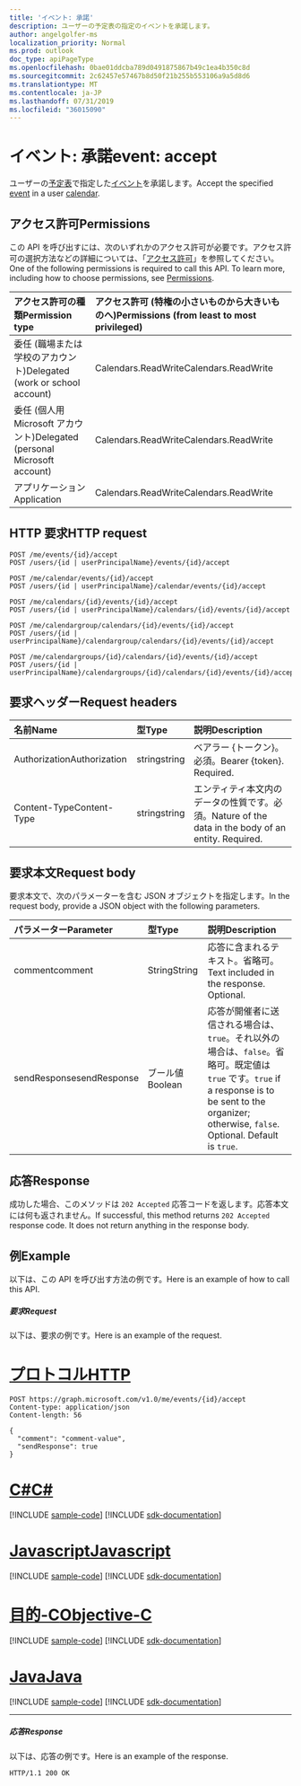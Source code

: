 ```yaml
---
title: 'イベント: 承諾'
description: ユーザーの予定表の指定のイベントを承諾します。
author: angelgolfer-ms
localization_priority: Normal
ms.prod: outlook
doc_type: apiPageType
ms.openlocfilehash: 0bae01ddcba789d0491875867b49c1ea4b350c8d
ms.sourcegitcommit: 2c62457e57467b8d50f21b255b553106a9a5d8d6
ms.translationtype: MT
ms.contentlocale: ja-JP
ms.lasthandoff: 07/31/2019
ms.locfileid: "36015090"
---
```

# <a name="event-accept"></a><span data-ttu-id="7bfa7-103">イベント: 承諾</span><span class="sxs-lookup"><span data-stu-id="7bfa7-103">event: accept</span></span>

<span data-ttu-id="7bfa7-104">ユーザーの[予定表](../resources/calendar.md)で指定した[イベント](../resources/event.md)を承諾します。</span><span class="sxs-lookup"><span data-stu-id="7bfa7-104">Accept the specified [event](../resources/event.md) in a user [calendar](../resources/calendar.md).</span></span>

## <a name="permissions"></a><span data-ttu-id="7bfa7-105">アクセス許可</span><span class="sxs-lookup"><span data-stu-id="7bfa7-105">Permissions</span></span>
<span data-ttu-id="7bfa7-p101">この API を呼び出すには、次のいずれかのアクセス許可が必要です。アクセス許可の選択方法などの詳細については、「[アクセス許可](/graph/permissions-reference)」を参照してください。</span><span class="sxs-lookup"><span data-stu-id="7bfa7-p101">One of the following permissions is required to call this API. To learn more, including how to choose permissions, see [Permissions](/graph/permissions-reference).</span></span>

|<span data-ttu-id="7bfa7-108">アクセス許可の種類</span><span class="sxs-lookup"><span data-stu-id="7bfa7-108">Permission type</span></span>      | <span data-ttu-id="7bfa7-109">アクセス許可 (特権の小さいものから大きいものへ)</span><span class="sxs-lookup"><span data-stu-id="7bfa7-109">Permissions (from least to most privileged)</span></span>              |
|:--------------------|:---------------------------------------------------------|
|<span data-ttu-id="7bfa7-110">委任 (職場または学校のアカウント)</span><span class="sxs-lookup"><span data-stu-id="7bfa7-110">Delegated (work or school account)</span></span> | <span data-ttu-id="7bfa7-111">Calendars.ReadWrite</span><span class="sxs-lookup"><span data-stu-id="7bfa7-111">Calendars.ReadWrite</span></span>    |
|<span data-ttu-id="7bfa7-112">委任 (個人用 Microsoft アカウント)</span><span class="sxs-lookup"><span data-stu-id="7bfa7-112">Delegated (personal Microsoft account)</span></span> | <span data-ttu-id="7bfa7-113">Calendars.ReadWrite</span><span class="sxs-lookup"><span data-stu-id="7bfa7-113">Calendars.ReadWrite</span></span>    |
|<span data-ttu-id="7bfa7-114">アプリケーション</span><span class="sxs-lookup"><span data-stu-id="7bfa7-114">Application</span></span> | <span data-ttu-id="7bfa7-115">Calendars.ReadWrite</span><span class="sxs-lookup"><span data-stu-id="7bfa7-115">Calendars.ReadWrite</span></span> |

## <a name="http-request"></a><span data-ttu-id="7bfa7-116">HTTP 要求</span><span class="sxs-lookup"><span data-stu-id="7bfa7-116">HTTP request</span></span>
<!-- { "blockType": "ignored" } -->
```http
POST /me/events/{id}/accept
POST /users/{id | userPrincipalName}/events/{id}/accept

POST /me/calendar/events/{id}/accept
POST /users/{id | userPrincipalName}/calendar/events/{id}/accept

POST /me/calendars/{id}/events/{id}/accept
POST /users/{id | userPrincipalName}/calendars/{id}/events/{id}/accept

POST /me/calendargroup/calendars/{id}/events/{id}/accept
POST /users/{id | userPrincipalName}/calendargroup/calendars/{id}/events/{id}/accept

POST /me/calendargroups/{id}/calendars/{id}/events/{id}/accept
POST /users/{id | userPrincipalName}/calendargroups/{id}/calendars/{id}/events/{id}/accept
```
## <a name="request-headers"></a><span data-ttu-id="7bfa7-117">要求ヘッダー</span><span class="sxs-lookup"><span data-stu-id="7bfa7-117">Request headers</span></span>
| <span data-ttu-id="7bfa7-118">名前</span><span class="sxs-lookup"><span data-stu-id="7bfa7-118">Name</span></span>       | <span data-ttu-id="7bfa7-119">型</span><span class="sxs-lookup"><span data-stu-id="7bfa7-119">Type</span></span> | <span data-ttu-id="7bfa7-120">説明</span><span class="sxs-lookup"><span data-stu-id="7bfa7-120">Description</span></span>|
|:---------------|:--------|:----------|
| <span data-ttu-id="7bfa7-121">Authorization</span><span class="sxs-lookup"><span data-stu-id="7bfa7-121">Authorization</span></span>  | <span data-ttu-id="7bfa7-122">string</span><span class="sxs-lookup"><span data-stu-id="7bfa7-122">string</span></span>  | <span data-ttu-id="7bfa7-p102">ベアラー {トークン}。必須。</span><span class="sxs-lookup"><span data-stu-id="7bfa7-p102">Bearer {token}. Required.</span></span> |
| <span data-ttu-id="7bfa7-125">Content-Type</span><span class="sxs-lookup"><span data-stu-id="7bfa7-125">Content-Type</span></span> | <span data-ttu-id="7bfa7-126">string</span><span class="sxs-lookup"><span data-stu-id="7bfa7-126">string</span></span>  | <span data-ttu-id="7bfa7-p103">エンティティ本文内のデータの性質です。必須。</span><span class="sxs-lookup"><span data-stu-id="7bfa7-p103">Nature of the data in the body of an entity. Required.</span></span> |

## <a name="request-body"></a><span data-ttu-id="7bfa7-129">要求本文</span><span class="sxs-lookup"><span data-stu-id="7bfa7-129">Request body</span></span>
<span data-ttu-id="7bfa7-130">要求本文で、次のパラメーターを含む JSON オブジェクトを指定します。</span><span class="sxs-lookup"><span data-stu-id="7bfa7-130">In the request body, provide a JSON object with the following parameters.</span></span>

| <span data-ttu-id="7bfa7-131">パラメーター</span><span class="sxs-lookup"><span data-stu-id="7bfa7-131">Parameter</span></span>    | <span data-ttu-id="7bfa7-132">型</span><span class="sxs-lookup"><span data-stu-id="7bfa7-132">Type</span></span>   |<span data-ttu-id="7bfa7-133">説明</span><span class="sxs-lookup"><span data-stu-id="7bfa7-133">Description</span></span>|
|:---------------|:--------|:----------|
|<span data-ttu-id="7bfa7-134">comment</span><span class="sxs-lookup"><span data-stu-id="7bfa7-134">comment</span></span>|<span data-ttu-id="7bfa7-135">String</span><span class="sxs-lookup"><span data-stu-id="7bfa7-135">String</span></span>|<span data-ttu-id="7bfa7-p104">応答に含まれるテキスト。省略可。</span><span class="sxs-lookup"><span data-stu-id="7bfa7-p104">Text included in the response. Optional.</span></span>|
|<span data-ttu-id="7bfa7-138">sendResponse</span><span class="sxs-lookup"><span data-stu-id="7bfa7-138">sendResponse</span></span>|<span data-ttu-id="7bfa7-139">ブール値</span><span class="sxs-lookup"><span data-stu-id="7bfa7-139">Boolean</span></span>|<span data-ttu-id="7bfa7-p105">応答が開催者に送信される場合は、`true`。それ以外の場合は、`false`。省略可。既定値は `true` です。</span><span class="sxs-lookup"><span data-stu-id="7bfa7-p105">`true` if a response is to be sent to the organizer; otherwise, `false`. Optional. Default is `true`.</span></span>|

## <a name="response"></a><span data-ttu-id="7bfa7-143">応答</span><span class="sxs-lookup"><span data-stu-id="7bfa7-143">Response</span></span>

<span data-ttu-id="7bfa7-p106">成功した場合、このメソッドは `202 Accepted` 応答コードを返します。応答本文には何も返されません。</span><span class="sxs-lookup"><span data-stu-id="7bfa7-p106">If successful, this method returns `202 Accepted` response code. It does not return anything in the response body.</span></span>

## <a name="example"></a><span data-ttu-id="7bfa7-146">例</span><span class="sxs-lookup"><span data-stu-id="7bfa7-146">Example</span></span>
<span data-ttu-id="7bfa7-147">以下は、この API を呼び出す方法の例です。</span><span class="sxs-lookup"><span data-stu-id="7bfa7-147">Here is an example of how to call this API.</span></span>
##### <a name="request"></a><span data-ttu-id="7bfa7-148">要求</span><span class="sxs-lookup"><span data-stu-id="7bfa7-148">Request</span></span>
<span data-ttu-id="7bfa7-149">以下は、要求の例です。</span><span class="sxs-lookup"><span data-stu-id="7bfa7-149">Here is an example of the request.</span></span>

# <a name="httptabhttp"></a>[<span data-ttu-id="7bfa7-150">プロトコル</span><span class="sxs-lookup"><span data-stu-id="7bfa7-150">HTTP</span></span>](#tab/http)
<!-- {
  "blockType": "request",
  "name": "event_accept"
}-->
```http
POST https://graph.microsoft.com/v1.0/me/events/{id}/accept
Content-type: application/json
Content-length: 56

{
  "comment": "comment-value",
  "sendResponse": true
}
```
# <a name="ctabcsharp"></a>[<span data-ttu-id="7bfa7-151">C#</span><span class="sxs-lookup"><span data-stu-id="7bfa7-151">C#</span></span>](#tab/csharp)
[!INCLUDE [sample-code](../includes/snippets/csharp/event-accept-csharp-snippets.md)]
[!INCLUDE [sdk-documentation](../includes/snippets/snippets-sdk-documentation-link.md)]

# <a name="javascripttabjavascript"></a>[<span data-ttu-id="7bfa7-152">Javascript</span><span class="sxs-lookup"><span data-stu-id="7bfa7-152">Javascript</span></span>](#tab/javascript)
[!INCLUDE [sample-code](../includes/snippets/javascript/event-accept-javascript-snippets.md)]
[!INCLUDE [sdk-documentation](../includes/snippets/snippets-sdk-documentation-link.md)]

# <a name="objective-ctabobjc"></a>[<span data-ttu-id="7bfa7-153">目的-C</span><span class="sxs-lookup"><span data-stu-id="7bfa7-153">Objective-C</span></span>](#tab/objc)
[!INCLUDE [sample-code](../includes/snippets/objc/event-accept-objc-snippets.md)]
[!INCLUDE [sdk-documentation](../includes/snippets/snippets-sdk-documentation-link.md)]

# <a name="javatabjava"></a>[<span data-ttu-id="7bfa7-154">Java</span><span class="sxs-lookup"><span data-stu-id="7bfa7-154">Java</span></span>](#tab/java)
[!INCLUDE [sample-code](../includes/snippets/java/event-accept-java-snippets.md)]
[!INCLUDE [sdk-documentation](../includes/snippets/snippets-sdk-documentation-link.md)]

---


##### <a name="response"></a><span data-ttu-id="7bfa7-155">応答</span><span class="sxs-lookup"><span data-stu-id="7bfa7-155">Response</span></span>
<span data-ttu-id="7bfa7-156">以下は、応答の例です。</span><span class="sxs-lookup"><span data-stu-id="7bfa7-156">Here is an example of the response.</span></span>
<!-- {
  "blockType": "response",
  "truncated": true
} -->
```http
HTTP/1.1 200 OK
```

<!-- uuid: 8fcb5dbc-d5aa-4681-8e31-b001d5168d79
2015-10-25 14:57:30 UTC -->
<!-- {
  "type": "#page.annotation",
  "description": "event: accept",
  "keywords": "",
  "section": "documentation",
  "tocPath": "",
  "suppressions": [
  ]
}-->
